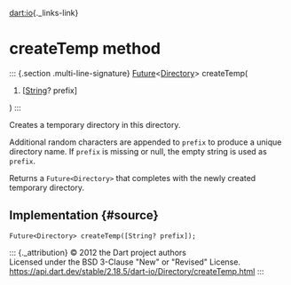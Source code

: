 [dart:io](../../dart-io/dart-io-library){._links-link}

createTemp method
=================

::: {.section .multi-line-signature}
[Future](../../dart-async/future-class)\<[Directory](../directory-class)\>
createTemp(

1.  \[[String](../../dart-core/string-class)? prefix\]

)
:::

Creates a temporary directory in this directory.

Additional random characters are appended to `prefix` to produce a
unique directory name. If `prefix` is missing or null, the empty string
is used as `prefix`.

Returns a `Future<Directory>` that completes with the newly created
temporary directory.

Implementation {#source}
--------------

``` {.language-dart data-language="dart"}
Future<Directory> createTemp([String? prefix]);
```

::: {._attribution}
© 2012 the Dart project authors\
Licensed under the BSD 3-Clause \"New\" or \"Revised\" License.\
<https://api.dart.dev/stable/2.18.5/dart-io/Directory/createTemp.html>
:::
